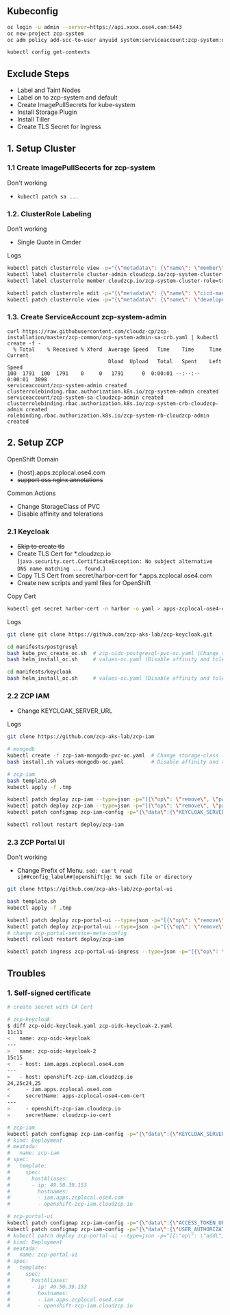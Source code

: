## Kubeconfig
```bash
oc login -u admin --server=https://api.xxxx.ose4.com:6443
oc new-project zcp-system
oc adm policy add-scc-to-user anyuid system:serviceaccount:zcp-system:default -n zcp-system

kubectl config get-contexts
```

## Exclude Steps
* Label and Taint Nodes
* Label on to zcp-system and default
* Create ImagePullSecrets for kube-system
* Install Storage Plugin
* Install Tiller
* Create TLS Secret for Ingress

## 1. Setup Cluster

### 1.1 Create ImagePullSecerts for zcp-system
Don't working
- `kubectl patch sa ...`

### 1.2. ClusterRole Labeling
Don't working
- Single Quote in Cmder

Logs
```bash
kubectl patch clusterrole view -p="{\"metadata\": {\"name\": \"member\"}}" --dry-run -o yaml | kubectl create -f -
kubectl label clusterrole cluster-admin cloudzcp.io/zcp-system-cluster-role=true
kubectl label clusterrole member cloudzcp.io/zcp-system-cluster-role=true
```
```bash
kubectl patch clusterrole edit -p="{\"metadata\": {\"name\": \"cicd-manager\"}}" --dry-run -o yaml | kubectl create -f -
kubectl patch clusterrole view -p="{\"metadata\": {\"name\": \"developer\"}}" --dry-run -o yaml | kubectl create -f -
```

### 1.3. Create ServiceAccount zcp-system-admin
```
curl https://raw.githubusercontent.com/cloudz-cp/zcp-installation/master/zcp-common/zcp-system-admin-sa-crb.yaml | kubectl create -f -
  % Total    % Received % Xferd  Average Speed   Time    Time     Time  Current
                                 Dload  Upload   Total   Spent    Left  Speed
100  1791  100  1791    0     0   1791      0  0:00:01 --:--:--  0:00:01  3098
serviceaccount/zcp-system-admin created
clusterrolebinding.rbac.authorization.k8s.io/zcp-system-admin created
serviceaccount/zcp-system-sa-cloudzcp-admin created
clusterrolebinding.rbac.authorization.k8s.io/zcp-system-crb-cloudzcp-admin created
rolebinding.rbac.authorization.k8s.io/zcp-system-rb-cloudzcp-admin created
```

## 2. Setup ZCP
OpenShift Domain
- {host}.apps.zcplocal.ose4.com
- ~~support oss nginx annotations~~

Common Actions
- Change StorageClass of PVC
- Disable affinity and tolerations

### 2.1 Keycloak
- ~~Skip to create tls~~ 
- Create TLS Cert for *.cloudzcp.io (`java.security.cert.CertificateException: No subject alternative DNS name matching ... found.`)
- Copy TLS Cert from secret/harbor-cert for *.apps.zcplocal.ose4.com
- Create new scripts and yaml files for OpenShift

Copy Cert
```bash
kubectl get secret harbor-cert -n harbor -o yaml > apps-zcplocal-ose4-com-cert.yaml
```

Logs
```bash
git clone git clone https://github.com/zcp-aks-lab/zcp-keycloak.git

cd manifests/postgresql
bash kube_pvc_create_oc.sh  # zcp-oidc-postgresql-pvc-oc.yaml (Change storage-class)
bash helm_install_oc.sh     # values-oc.yaml (Disable affinity and tolerations)

cd manifests/keycloak
bash helm_install_oc.sh     # values-oc.yaml (Disable affinity and tolerations)
```

### 2.2 ZCP IAM
- Change KEYCLOAK_SERVER_URL

Logs
```bash
git clone https://github.com/zcp-aks-lab/zcp-iam

# mongodb
kubectl create -f zcp-iam-mongodb-pvc-oc.yaml  # Change storage-class
bash install.sh values-mongodb-oc.yaml         # Disable affinity and tolerations

# zcp-iam
bash template.sh
kubectl apply -f .tmp

kubectl patch deploy zcp-iam --type=json -p="[{\"op\": \"remove\", \"path\": \"/spec/template/spec/affinity\"}]"
kubectl patch deploy zcp-iam --type=json -p="[{\"op\": \"remove\", \"path\": \"/spec/template/spec/tolerations\"}]"
kubectl patch configmap zcp-iam-config -p="{\"data\":{\"KEYCLOAK_SERVER_URL\":\"https://iam.apps.zcplocal.ose4.com/auth\"}}"

kubectl rollout restart deploy/zcp-iam
```

### 2.3 ZCP Portal UI
Don't working
- Change Prefix of Menu. `sed: can't read s|##config_label##|openshift|g: No such file or directory`

```bash
git clone https://github.com/zcp-aks-lab/zcp-portal-ui

bash template.sh
kubectl apply -f .tmp

kubectl patch deploy zcp-portal-ui --type=json -p="[{\"op\": \"remove\", \"path\": \"/spec/template/spec/affinity\"}]"
kubectl patch deploy zcp-portal-ui --type=json -p="[{\"op\": \"remove\", \"path\": \"/spec/template/spec/tolerations\"}]"
# change zcp-portal-service-meta-config
kubectl rollout restart deploy/zcp-iam

kubectl patch ingress zcp-portal-ui-ingress --type=json -p="[{\"op\": \"replace\", \"path\": \"/spec/tls/0/secretName\", \"value\": \"apps-zcplocal-ose4-com-cert\"}]"
```

## Troubles
### 1. Self-signed certificate
```bash
# create secret with CA Cert

# zcp-keycloak
$ diff zcp-oidc-keycloak.yaml zcp-oidc-keycloak-2.yaml
11c11
<   name: zcp-oidc-keycloak
---
>   name: zcp-oidc-keycloak-2
15c15
<   - host: iam.apps.zcplocal.ose4.com
---
>   - host: openshift-zcp-iam.cloudzcp.io
24,25c24,25
<     - iam.apps.zcplocal.ose4.com
<     secretName: apps-zcplocal-ose4-com-cert
---
>     - openshift-zcp-iam.cloudzcp.io
>     secretName: cloudzcp-io-cert

# zcp-iam
kubectl patch configmap zcp-iam-config -p="{\"data\":{\"KEYCLOAK_SERVER_URL\":\"https://openshift-zcp-iam.cloudzcp.io/auth\"}}"
# kind: Deployment
# meatada:
#   name: zcp-iam
# spec:
#   template:
#     spec:
#       hostAliases:
#       - ip: 49.50.39.153
#         hostnames:
#         - iam.apps.zcplocal.ose4.com
#         - openshift-zcp-iam.cloudzcp.io

# zcp-portal-ui
kubectl patch configmap zcp-iam-config -p="{\"data\":{\"ACCESS_TOKEN_URI\":\"https://openshift-zcp-iam.cloudzcp.io/...\"}}"
kubectl patch configmap zcp-iam-config -p="{\"data\":{\"USER_AUTHORIZATION_URI\":\"https://openshift-zcp-iam.cloudzcp.io/...\"}}"
# kubectl patch deploy zcp-portal-ui --type=json -p="[{\"op\": \"add\", \"path\": \"/spec/template/spec\", \"value\": {\"hostAliases\": [{\"ip\":\"49.50.39.153\", \"hostnames\":[\"iam.apps.zcplocal.ose4.com\"]}]}}]"
# kind: Deployment
# meatada:
#   name: zcp-portal-ui
# spec:
#   template:
#     spec:
#       hostAliases:
#       - ip: 49.50.39.153
#         hostnames:
#         - iam.apps.zcplocal.ose4.com
#         - openshift-zcp-iam.cloudzcp.io
```